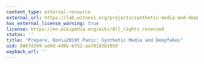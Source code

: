 ```yaml
---
content_type: external-resource
external_url: https://lab.witness.org/projects/synthetic-media-and-deep-fakes/
has_external_license_warning: true
license: https://en.wikipedia.org/wiki/All_rights_reserved
status: ''
title: "Prepare, Don\u2019t Panic: Synthetic Media and Deepfakes"
uid: 88b7d399-ad9d-4d0e-bf52-aa70183b1054
wayback_url: ''
---
```

